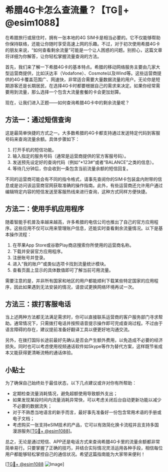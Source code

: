 # 希腊4G卡怎么查流量？【TG💪+ @esim1088】

在希腊旅行或居住时，拥有一张本地的4G SIM卡是相当必要的。它不仅能够帮助你保持联络，还能让你随时享受高速上网的乐趣。不过，对于初次使用希腊4G卡的朋友来说，“如何查看剩余流量”可能是一个让人困惑的问题。别担心，这篇文章将详细为你解答，让你轻松掌握流量查询的方法。

首先，我们来了解一下希腊4G卡的基本特点。希腊的移动网络服务主要由几家大型运营商提供，比如沃达丰（Vodafone）、Cosmote以及Wind等。这些运营商提供的4G卡覆盖范围广、网速快，非常适合需要大量数据流量的用户。无论你是短期游客还是长期居民，在选择4G卡时都要根据自己的需求来决定。如果你经常需要用到流量，那么选择一个包含大流量套餐的卡会更加划算。

现在，让我们进入正题——如何查询希腊4G卡中的剩余流量呢？

## 方法一：通过短信查询

这是最简单快捷的方式之一。大多数希腊的4G卡都支持通过发送特定代码到客服号码来查询流量余额。具体步骤如下：

1. 打开手机的短信功能。
2. 输入指定的服务号码（通常是运营商提供的官方客服号码）。
3. 发送预先设定好的查询代码（例如“*123#”或者“BALANCE”之类的信息）。
4. 等待几分钟后，你会收到一条包含当前流量余额的短信回复。

不同的运营商可能会有不同的指令格式，请事先查阅你的SIM卡包装盒内附带的信息或是访问该运营商官网获取准确的操作指南。此外，有些运营商还允许用户通过编辑特定内容的短信发送至客服热线来进行查询，这种方式同样方便快捷。

## 方法二：使用手机应用程序

随着智能手机普及率越来越高，许多希腊的电信公司也推出了自己的官方应用程序。这些应用不仅可以用来管理账户信息，还能实时查看剩余流量情况。以下是基本操作流程：

1. 在苹果App Store或谷歌Play商店搜索你所使用的运营商名称。
2. 下载并安装官方应用程序。
3. 注册账号并登录。
4. 进入“我的账户”或类似选项卡找到流量统计模块。
5. 查看页面上显示的具体数值即可了解当前可用流量。

需要注意的是，并非所有国家和地区的用户都能顺利下载某些特定国家的应用程序，因此如果遇到无法安装的情况，请尝试更换网络环境再试一次。

## 方法三：拨打客服电话

当上述两种方法都无法满足需求时，你可以直接联系运营商的客户服务部门寻求帮助。通常情况下，只需拨打电话并按照语音提示操作即可完成查询过程。不过由于语言障碍的存在，建议提前准备好翻译工具以便更好地沟通交流。

另外，在拨打国际长途前最好先确认是否会产生额外费用，以免造成不必要的经济损失。同时也可以考虑使用视频通话软件如Skype等作为替代方案，这样既节省成本又能获得更清晰流畅的通话体验。

## 小贴士

为了确保自己始终处于最佳状态，以下几点建议或许对你有所帮助：

- 定期检查流量消耗情况，避免超额使用导致额外支出；
- 如果发现某段时间内流量消耗异常快，可以考虑关闭后台自动更新功能以减少不必要的数据流失；
- 对于不熟悉当地语言的新手而言，最好事先准备好一份包含常用术语的手册或电子文档；
- 考虑购买一张支持eSIM技术的产品，它可以有效简化换卡流程并且支持多国漫游服务[[TG💪+ @esim1088](https://t.me/s/esim1088)]。

总之，无论是通过短信、APP还是电话方式来查询希腊4G卡里的流量余额都非常简单易行。只要掌握了正确的技巧，并结合实际情况灵活运用各种手段，相信每位用户都能够轻松掌控自己的通信状况。希望这篇指南能为大家带来便利！

[[TG💪+ @esim1088](https://t.me/s/esim1088) ![Image](https://i.postimg.cc/4NQfJmqS/Snipaste-2025-05-13-00-14-12.png)]